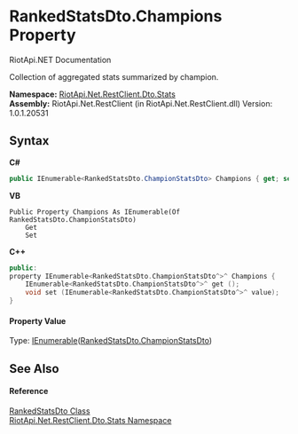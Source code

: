 # RankedStatsDto.Champions Property 
RiotApi.NET Documentation 

Collection of aggregated stats summarized by champion.

**Namespace:**&nbsp;<a href="3633558d-b43c-c273-62d1-e8636743a277">RiotApi.Net.RestClient.Dto.Stats</a><br />**Assembly:**&nbsp;RiotApi.Net.RestClient (in RiotApi.Net.RestClient.dll) Version: 1.0.1.20531

## Syntax

**C#**<br />
``` C#
public IEnumerable<RankedStatsDto.ChampionStatsDto> Champions { get; set; }
```

**VB**<br />
``` VB
Public Property Champions As IEnumerable(Of RankedStatsDto.ChampionStatsDto)
	Get
	Set
```

**C++**<br />
``` C++
public:
property IEnumerable<RankedStatsDto.ChampionStatsDto^>^ Champions {
	IEnumerable<RankedStatsDto.ChampionStatsDto^>^ get ();
	void set (IEnumerable<RankedStatsDto.ChampionStatsDto^>^ value);
}
```


#### Property Value
Type: <a href="http://msdn2.microsoft.com/en-us/library/9eekhta0" target="_blank">IEnumerable</a>(<a href="535e1b66-133a-12d5-1fe4-02d2fc0d2c61">RankedStatsDto.ChampionStatsDto</a>)

## See Also


#### Reference
<a href="9ce2c9f3-f64e-552b-82fb-e784f622115c">RankedStatsDto Class</a><br /><a href="3633558d-b43c-c273-62d1-e8636743a277">RiotApi.Net.RestClient.Dto.Stats Namespace</a><br />